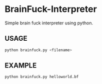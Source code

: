 # BrainFuck-Interpreter
Simple brain fuck interpreter using python. 


## USAGE 

```bash
python brainfuck.py <filename>
```

## EXAMPLE

```bash
python brainfuck.py helloworld.bf
```
